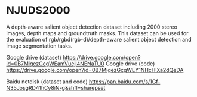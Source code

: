 # NJUDS2000
A depth-aware salient object detection dataset including 2000 stereo images, depth maps and groundtruth masks. This dataset can be used for the evaluation of rgb/rgbd(rgb-d)/depth-aware salient object detection and image segmentation tasks.

Google drive (dataset)
https://drive.google.com/open?id=0B7MigezGcgWEamVuejl4NENaTU0
Google drive (code)
https://drive.google.com/open?id=0B7MigezGcgWEY1NHcHlXa2dQeDA

Baidu netdisk (dataset and code)
https://pan.baidu.com/s/1Gf-N35JosgRD41hCy8iN-g&shfl=sharepset
